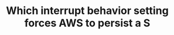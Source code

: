 ---
layout: answer
title: "Which interrupt behavior setting forces AWS to persist a S"
blurb: "Spot Instances are billed to the nearest second of use, regardless of whether you stop it yourself, or if AWS interrupts it. According to the FAQ , whe"
quid: 94
---